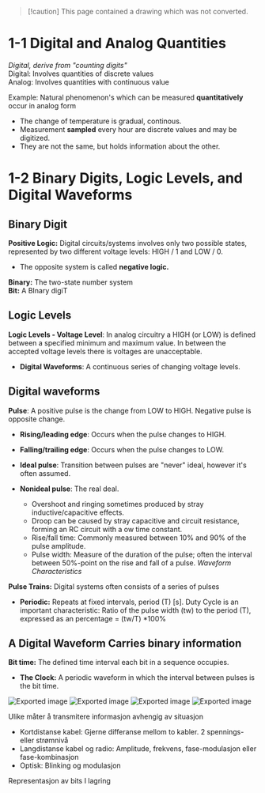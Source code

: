 > [!caution] This page contained a drawing which was not converted.   

# 1-1 Digital and Analog Quantities

_Digital, derive from "counting digits"_  
Digital: Involves quantities of discrete values  
Analog: Involves quantities with continuous value
 
Example: Natural phenomenon's which can be measured **quantitatively** occur in analog form

- The change of temperature is gradual, continous.
- Measurement **sampled** every hour are discrete values and may be digitized.
- They are not the same, but holds information about the other.
 
# 1-2 Binary Digits, Logic Levels, and Digital Waveforms

## Binary Digit

**Positive Logic:** Digital circuits/systems involves only two possible states, represented by two different voltage levels: HIGH / 1 and LOW / 0.

- The opposite system is called **negative logic.**

**Binary:** The two-state number system  
**Bit:** A BInary digiT
 
## Logic Levels

**Logic Levels - Voltage Level**: In analog circuitry a HIGH (or LOW) is defined between a specified minimum and maximum value. In between the accepted voltage levels there is voltages are unacceptable.

- **Digital Waveforms**: A continuous series of changing voltage levels.
 
## Digital waveforms

**Pulse**: A positive pulse is the change from LOW to HIGH. Negative pulse is opposite change.

- **Rising/leading edge**: Occurs when the pulse changes to HIGH.
- **Falling/trailing edge**: Occurs when the pulse changes to LOW.
- **Ideal pulse**: Transition between pulses are "never" ideal, however it's often assumed.
- **Nonideal pulse**: The real deal.
    
    - Overshoot and ringing sometimes produced by stray inductive/capacitive effects.
    - Droop can be caused by stray capacitive and circuit resistance, forming an RC circuit with a ow time constant.
    - Rise/fall time: Commonly measured between 10% and 90% of the pulse amplitude.
    - Pulse width: Measure of the duration of the pulse; often the interval between 50%-point on the rise and fall of a pulse.
 _Waveform Characteristics_

**Pulse Trains:** Digital systems often consists of a series of pulses

- **Periodic:** Repeats at fixed intervals, period (T) [s]. Duty Cycle is an important characteristic: Ratio of the pulse width (tw) to the period (T), expressed as an percentage = (tw/T) *100%
    
## A Digital Waveform Carries binary information

**Bit time:** The defined time interval each bit in a sequence occupies.

- **The Clock:** A periodic waveform in which the interval between pulses is the bit time.
   

![Exported image](Exported%20image%2020240415112117-0.jpeg) ![Exported image](Exported%20image%2020240415112117-1.png) ![Exported image](Exported%20image%2020240415112117-2.jpeg) ![Exported image](Exported%20image%2020240415112117-3.png)

Ulike måter å transmitere informasjon avhengig av situasjon

- Kortdistanse kabel: Gjerne differanse mellom to kabler. 2 spennings- eller strømnivå
- Langdistanse kabel og radio: Amplitude, frekvens, fase-modulasjon eller fase-kombinasjon
- Optisk: Blinking og modulasjon
 
Representasjon av bits I lagring